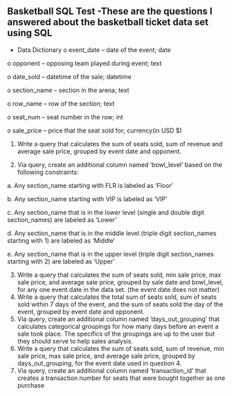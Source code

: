 ## Basketball SQL Test -These are the questions I answered about the basketball ticket data set using SQL


- Data Dictionary
o event_date – date of the event; date

o opponent – opposing team played during event; text

o date_sold – datetime of the sale; datetime

o section_name – section in the arena; text

o row_name – row of the section; text

o seat_num – seat number in the row; int

o sale_price – price that the seat sold for; currency(in USD $)



1. Write a query that calculates the sum of seats sold, sum of revenue and average sale price,
grouped by event date and opponent.

2. Via query, create an additional column named ‘bowl_level’ based on the following constraints:

a. Any section_name starting with FLR is labeled as ‘Floor’

b. Any section_name starting with VIP is labeled as ‘VIP’

c. Any section_name that is in the lower level (single and double digit section_names) are
labeled as ‘Lower’

d. Any section_name that is in the middle level (triple digit section_names starting with 1)
are labeled as ‘Middle’

e. Any section_name that is in the upper level (triple digit section_names starting with 2)
are labeled as ‘Upper’


3. Write a query that calculates the sum of seats sold, min sale price, max sale price, and average
sale price, grouped by sale date and bowl_level, for any one event date in the data set. (the
event date does not matter)
4. Write a query that calculates the total sum of seats sold, sum of seats sold within 7 days of the
event, and the sum of seats sold the day of the event, grouped by event date and opponent.
5. Via query, create an additional column named ‘days_out_grouping’ that calculates categorical
groupings for how many days before an event a sale took place. The specifics of the groupings
are up to the user but they should serve to help sales analysis.
6. Write a query that calculates the sum of seats sold, sum of revenue, min sale price, max sale
price, and average sale price, grouped by days_out_grouping, for the event date used in
question 4.
7. Via query, create an additional column named ‘transaction_id’ that creates a transaction
number for seats that were bought together as one purchase
